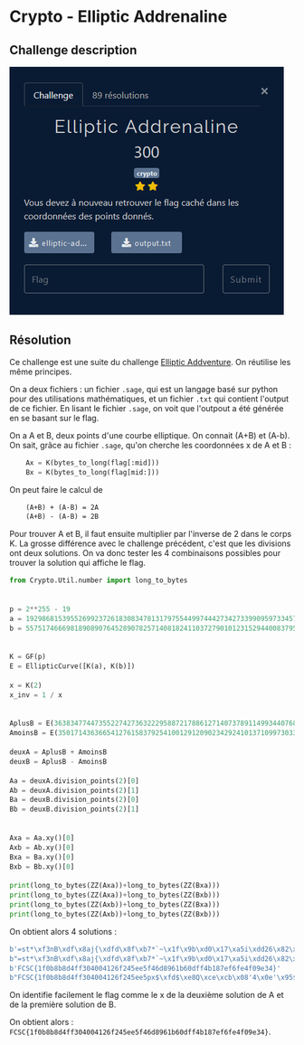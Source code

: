 # Crypto - Elliptic Addrenaline

## Challenge description

![Challenge description](./imgs/desc_elliptic_adrenaline.PNG)

## Résolution

Ce challenge est une suite du challenge [Elliptic Addventure](./elliptic_addventure.md). On réutilise les même principes.

On a deux fichiers : un fichier `.sage`, qui est un langage basé sur python pour des utilisations mathématiques, et un fichier `.txt` qui contient l'output de ce fichier. En lisant le fichier `.sage`, on voit que l'outpout a été générée en se basant sur le flag. 

On a A et B, deux points d'une courbe elliptique. On connait (A+B) et (A-b).  On sait, grâce au fichier `.sage`, qu'on cherche les coordonnées x de A et B :

```python
    Ax = K(bytes_to_long(flag[:mid]))
    Bx = K(bytes_to_long(flag[mid:]))
```

On peut faire le calcul de 

```latex
    (A+B) + (A-B) = 2A
    (A+B) - (A-B) = 2B
```

Pour trouver A et B, il faut ensuite multiplier par l'inverse de 2 dans le corps K. La grosse différence avec le challenge précédent, c'est que les divisions ont deux solutions. On va donc tester les 4 combinaisons possibles pour trouver la solution qui affiche le flag.

```python
from Crypto.Util.number import long_to_bytes


p = 2**255 - 19
a = 19298681539552699237261830834781317975544997444273427339909597334573241639236
b = 55751746669818908907645289078257140818241103727901012315294400837956729358436


K = GF(p)
E = EllipticCurve([K(a), K(b)])

x = K(2)
x_inv = 1 / x


AplusB = E(36383477447355227427363222958872178861271407378911499344076860614964920782192,26621351750863883655273158873320913584591963316330338897549941610801666281894,1)
AmoinsB = E(35017143636654127615837925410012912090234292410137109973033835965781971515338,55888666729705323990488128732989325970476008697224551268788692630541877244410,1)

deuxA = AplusB + AmoinsB
deuxB = AplusB - AmoinsB

Aa = deuxA.division_points(2)[0]
Ab = deuxA.division_points(2)[1]
Ba = deuxB.division_points(2)[0]
Bb = deuxB.division_points(2)[1]


Axa = Aa.xy()[0]
Axb = Ab.xy()[0]
Bxa = Ba.xy()[0]
Bxb = Bb.xy()[0]

print(long_to_bytes(ZZ(Axa))+long_to_bytes(ZZ(Bxa)))
print(long_to_bytes(ZZ(Axa))+long_to_bytes(ZZ(Bxb)))
print(long_to_bytes(ZZ(Axb))+long_to_bytes(ZZ(Bxa)))
print(long_to_bytes(ZZ(Axb))+long_to_bytes(ZZ(Bxb)))

```

On obtient alors 4 solutions :

```python
b'=st*\xf3nB\xdf\x8aj{\xdfd\x8f\xb7*`~\x1f\x9b\xd0\x17\xa5i\xdd26\x82\xb1\xc9\xba\xc6f46d8961b60dff4b187ef6fe4f09e34}'
b"=st*\xf3nB\xdf\x8aj{\xdfd\x8f\xb7*`~\x1f\x9b\xd0\x17\xa5i\xdd26\x82\xb1\xc9\xba\xc6px$\xfd$\xe8Q\xce\xcb\x08'4\x0e'\x95$\xfeP\xf5\x0e\xe9\x82R\xd0t\x89\x1c\xdf\xe7~\xeel"
b'FCSC{1f0b8b8d4ff304004126f245ee5f46d8961b60dff4b187ef6fe4f09e34}'
b"FCSC{1f0b8b8d4ff304004126f245ee5px$\xfd$\xe8Q\xce\xcb\x08'4\x0e'\x95$\xfeP\xf5\x0e\xe9\x82R\xd0t\x89\x1c\xdf\xe7~\xeel"
```

On identifie facilement le flag comme le x de la deuxième solution de A et de la première solution de B.

On obtient alors : `FCSC{1f0b8b8d4ff304004126f245ee5f46d8961b60dff4b187ef6fe4f09e34}`.